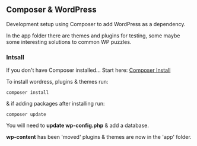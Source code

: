 ## Composer & WordPress

Development setup using Composer to add WordPress as a dependency.

In the app folder there are themes and plugins for testing, some maybe some interesting solutions to common WP puzzles.

### Intsall

If you don't have Composer installed... Start here: [Composer Install](https://getcomposer.org/doc/00-intro.md)

To install wordress, plugins & themes run:

`composer install`

& if adding packages after installing run: 

`composer update`

You will need to **update wp-config.php**
& add a database.

**wp-content** has been 'moved' plugins & themes are now in the 'app' folder.

